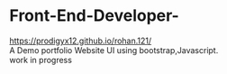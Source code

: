 # Front-End-Developer-
https://prodigyx12.github.io/rohan.121/<br/>
A Demo portfolio Website UI using bootstrap,Javascript.<br/>
work in progress
